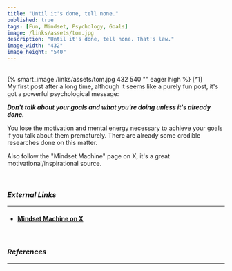 ```yaml
---
title: "Until it's done, tell none."
published: true
tags: [Fun, Mindset, Psychology, Goals]
image: /links/assets/tom.jpg
description: "Until it's done, tell none. That's law."
image_width: "432"
image_height: "540"
---
```

<br>
{% smart_image /links/assets/tom.jpg 432 540 "" eager high %}
[^1]
<br>
My first post after a long time, although it seems like a purely fun post, it's got a powerful psychological message: 

***Don't talk about your goals and what you're doing unless it's already done.***

You lose the motivation and mental energy necessary to achieve your goals if you talk about them prematurely. There are already some credible researches done on this matter.

Also follow the "Mindset Machine" page on X, it's a great motivational/inspirational source.

<br>

### _External Links_
* * *
* #### [Mindset Machine on X](https://x.com/Mindset_Machine/)

<br>

### _References_
* * *
[^1]: [X post](https://x.com/Mindset_Machine/status/1967475413099421883)

